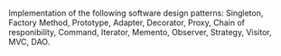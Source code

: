 Implementation of the following software design patterns:
  Singleton,
  Factory Method,
  Prototype,
  Adapter,
  Decorator,
  Proxy,
  Chain of responibility,
  Command,
  Iterator,
  Memento,
  Observer,
  Strategy,
  Visitor,
  MVC,
  DAO.
